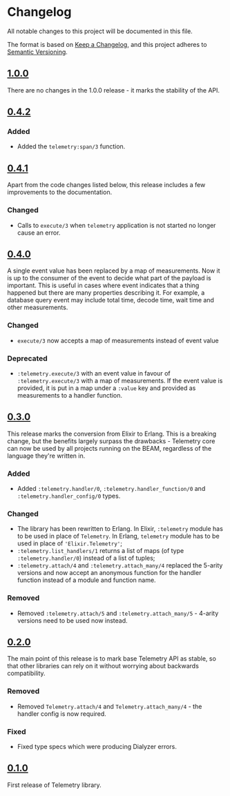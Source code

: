 # Changelog

All notable changes to this project will be documented in this file.

The format is based on [Keep a Changelog](https://keepachangelog.com/en/1.0.0/),
and this project adheres to [Semantic Versioning](https://semver.org/spec/v2.0.0.html).

## [1.0.0](https://github.com/elixir-telemetry/telemetry/tree/v0.4.2)

There are no changes in the 1.0.0 release - it marks the stability of the API.

## [0.4.2](https://github.com/elixir-telemetry/telemetry/tree/v0.4.2)

### Added

- Added the `telemetry:span/3` function.

## [0.4.1](https://github.com/elixir-telemetry/telemetry/tree/v0.4.1)

Apart from the code changes listed below, this release includes a few improvements
to the documentation.

### Changed

- Calls to `execute/3` when `telemetry` application is not started no longer cause an error.

## [0.4.0](https://github.com/elixir-telemetry/telemetry/tree/v0.4.0)

A single event value has been replaced by a map of measurements. Now it is up to the consumer of the
event to decide what part of the payload is important. This is useful in cases where event indicates
that a thing happened but there are many properties describing it. For example, a database query
event may include total time, decode time, wait time and other measurements.

### Changed

- `execute/3` now accepts a map of measurements instead of event value

### Deprecated

- `:telemetry.execute/3` with an event value in favour of `:telemetry.execute/3` with a map of
  measurements. If the event value is provided, it is put in a map under a `:value` key and provided
  as measurements to a handler function.

## [0.3.0](https://github.com/elixir-telemetry/telemetry/tree/v0.3.0)

This release marks the conversion from Elixir to Erlang. This is a breaking change, but the benefits
largely surpass the drawbacks - Telemetry core can now be used by all projects running on the BEAM,
regardless of the language they're written in.

### Added

- Added `:telemetry.handler/0`, `:telemetry.handler_function/0` and `:telemetry.handler_config/0`
  types.

### Changed

- The library has been rewritten to Erlang. In Elixir, `:telemetry` module has to be used in place
  of `Telemetry`. In Erlang, `telemetry` module has to be used in place of `'Elixir.Telemetry'`;
- `:telemetry.list_handlers/1` returns a list of maps (of type `:telemetry.handler/0`) instead of
  a list of tuples;
- `:telemetry.attach/4` and `:telemetry.attach_many/4` replaced the 5-arity versions and now accept
  an anonymous function for the handler function instead of a module and function name.

### Removed

- Removed `:telemetry.attach/5` and `:telemetry.attach_many/5` - 4-arity versions need to be used
  now instead.

## [0.2.0](https://github.com/elixir-telemetry/telemetry/tree/v0.2.0)

The main point of this release is to mark base Telemetry API as stable, so that other libraries can
rely on it without worrying about backwards compatibility.

### Removed

- Removed `Telemetry.attach/4` and `Telemetry.attach_many/4` - the handler config is now required.

### Fixed

- Fixed type specs which were producing Dialyzer errors.

## [0.1.0](https://github.com/elixir-telemetry/telemetry/tree/v0.1.0)

First release of Telemetry library.
